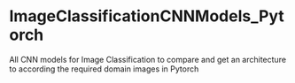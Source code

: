 # ImageClassificationCNNModels_Pytorch
All CNN models for Image Classification to compare and get an architecture to according the required domain images in Pytorch
